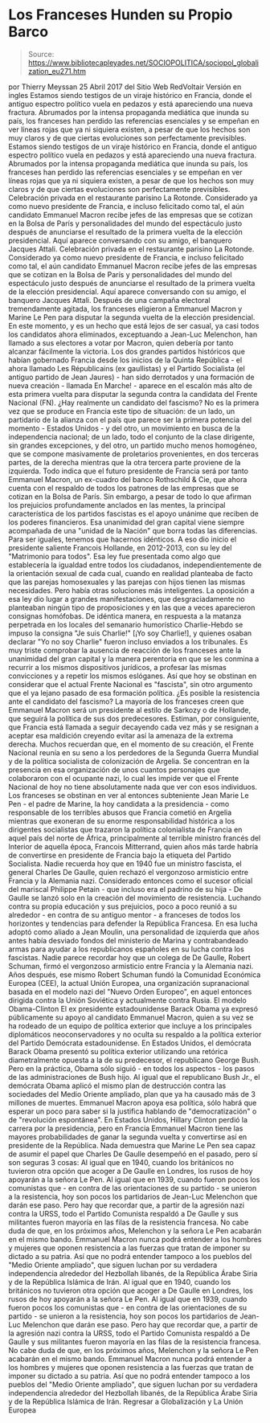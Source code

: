 # Los Franceses Hunden su Propio Barco

> Source: https://www.bibliotecapleyades.net/SOCIOPOLITICA/sociopol_globalization_eu271.htm

por Thierry Meyssan 25 Abril 2017 del Sitio Web RedVoltair
Versión en ingles
Estamos siendo testigos de un viraje histórico en Francia, donde el antiguo espectro político vuela en pedazos y está apareciendo una nueva fractura. Abrumados por la intensa propaganda mediática que inunda su país, los franceses han perdido las referencias esenciales y se empeñan en ver líneas rojas que ya ni siquiera existen, a pesar de que los hechos son muy claros y de que ciertas evoluciones son perfectamente previsibles.
Estamos siendo testigos de un viraje histórico en Francia, donde el antiguo espectro político vuela en pedazos y está apareciendo una nueva fractura.
Abrumados por la intensa propaganda mediática que inunda su país, los franceses han perdido las referencias esenciales y se empeñan en ver líneas rojas que ya ni siquiera existen, a pesar de que los hechos son muy claros y de que ciertas evoluciones son perfectamente previsibles.
Celebración privada en el restaurante parisino La Rotonde. Considerado ya como nuevo presidente de Francia, e incluso felicitado como tal, el aún candidato Emmanuel Macron recibe jefes de las empresas que se cotizan en la Bolsa de París y personalidades del mundo del espectáculo justo después de anunciarse el resultado de la primera vuelta de la elección presidencial. Aquí aparece conversando con su amigo, el banquero Jacques Attali.
Celebración privada en el restaurante parisino La Rotonde.
Considerado ya como nuevo presidente de Francia, e incluso felicitado como tal, el aún candidato Emmanuel Macron recibe jefes de las empresas que se cotizan en la Bolsa de París y personalidades del mundo del espectáculo justo después de anunciarse el resultado de la primera vuelta de la elección presidencial.
Aquí aparece conversando con su amigo, el banquero Jacques Attali.
Después de una campaña electoral tremendamente agitada, los franceses eligieron a Emmanuel Macron y Marine Le Pen para disputar la segunda vuelta de la elección presidencial. En este momento, y es un hecho que está lejos de ser casual, ya casi todos los candidatos ahora eliminados, exceptuando a Jean-Luc Melenchon, han llamado a sus electores a votar por Macron, quien debería por tanto alcanzar fácilmente la victoria. Los dos grandes partidos históricos que habían gobernado Francia desde los inicios de la Quinta República - el ahora llamado Les Républicains (ex gaullistas) y el Partido Socialista (el antiguo partido de Jean Jaures) - han sido derrotados y una formación de nueva creación - llamada En Marche! - aparece en el escalón más alto de esta primera vuelta para disputar la segunda contra la candidata del Frente Nacional (FN).
¿Hay realmente un candidato del fascismo? No es la primera vez que se produce en Francia este tipo de situación: de un lado, un partidario de la alianza con el país que parece ser la primera potencia del momento - Estados Unidos - y del otro, un movimiento en busca de la independencia nacional; de un lado, todo el conjunto de la clase dirigente, sin grandes excepciones, y del otro, un partido mucho menos homogéneo, que se compone masivamente de proletarios provenientes, en dos terceras partes, de la derecha mientras que la otra tercera parte proviene de la izquierda. Todo indica que el futuro presidente de Francia será por tanto Emmanuel Macron, un ex-cuadro del banco Rothschild & Cie, que ahora cuenta con el respaldo de todos los patrones de las empresas que se cotizan en la Bolsa de París. Sin embargo, a pesar de todo lo que afirman los prejuicios profundamente anclados en las mentes, la principal característica de los partidos fascistas es el apoyo unánime que reciben de los poderes financieros. Esa unanimidad del gran capital viene siempre acompañada de una "unidad de la Nación" que borra todas las diferencias. Para ser iguales, tenemos que hacernos idénticos.
A eso dio inicio el presidente saliente Francois Hollande, en 2012-2013, con su ley del "Matrimonio para todos".
Esa ley fue presentada como algo que establecería la igualdad entre todos los ciudadanos, independientemente de la orientación sexual de cada cual, cuando en realidad planteaba de facto que las parejas homosexuales y las parejas con hijos tienen las mismas necesidades. Pero había otras soluciones más inteligentes.
La oposición a esa ley dio lugar a grandes manifestaciones, que desgraciadamente no planteaban ningún tipo de proposiciones y en las que a veces aparecieron consignas homófobas. De idéntica manera, en respuesta a la matanza perpetrada en los locales del semanario humorístico Charlie-Hebdo se impuso la consigna "Je suis Charlie!" [¡Yo soy Charlie!], y quienes osaban declarar "Yo no soy Charlie" fueron incluso enviados a los tribunales. Es muy triste comprobar la ausencia de reacción de los franceses ante la unanimidad del gran capital y la manera perentoria en que se les conmina a recurrir a los mismos dispositivos jurídicos, a profesar las mismas convicciones y a repetir los mismos eslóganes.
Así que hoy se obstinan en considerar que el actual Frente Nacional es "fascista", sin otro argumento que el ya lejano pasado de esa formación política.
¿Es posible la resistencia ante el candidato del fascismo? La mayoría de los franceses creen que Emmanuel Macron será un presidente al estilo de Sarkozy o de Hollande, que seguirá la política de sus dos predecesores.
Estiman, por consiguiente, que Francia está llamada a seguir decayendo cada vez más y se resignan a aceptar esa maldición creyendo evitar así la amenaza de la extrema derecha. Muchos recuerdan que, en el momento de su creación, el Frente Nacional reunía en su seno a los perdedores de la Segunda Guerra Mundial y de la política socialista de colonización de Argelia.
Se concentran en la presencia en esa organización de unos cuantos personajes que colaboraron con el ocupante nazi, lo cual les impide ver que el Frente Nacional de hoy no tiene absolutamente nada que ver con esos individuos. Los franceses se obstinan en ver al entonces subteniente Jean Marie Le Pen - el padre de Marine, la hoy candidata a la presidencia - como responsable de los terribles abusos que Francia cometió en Argelia mientras que exoneran de su enorme responsabilidad histórica a los dirigentes socialistas que trazaron la política colonialista de Francia en aquel país del norte de África, principalmente al terrible ministro francés del Interior de aquella época, Francois Mitterrand, quien años más tarde habría de convertirse en presidente de Francia bajo la etiqueta del Partido Socialista. Nadie recuerda hoy que en 1940 fue un ministro fascista, el general Charles De Gaulle, quien rechazó el vergonzoso armisticio entre Francia y la Alemania nazi.
Considerado entonces como el sucesor oficial del mariscal Philippe Petain - que incluso era el padrino de su hija - De Gaulle se lanzó solo en la creación del movimiento de resistencia. Luchando contra su propia educación y sus prejuicios, poco a poco reunió a su alrededor - en contra de su antiguo mentor - a franceses de todos los horizontes y tendencias para defender la República Francesa.
En esa lucha adoptó como aliado a Jean Moulin, una personalidad de izquierda que años antes había desviado fondos del ministerio de Marina y contrabandeado armas para ayudar a los republicanos españoles en su lucha contra los fascistas. Nadie parece recordar hoy que un colega de De Gaulle, Robert Schuman, firmó el vergonzoso armisticio entre Francia y la Alemania nazi. Años después, ese mismo Robert Schuman fundó la Comunidad Económica Europea (CEE), la actual Unión Europea, una organización supranacional basada en el modelo nazi del "Nuevo Orden Europeo", en aquel entonces dirigida contra la Unión Soviética y actualmente contra Rusia.
El modelo Obama-Clinton El ex presidente estadounidense Barack Obama ya expresó públicamente su apoyo al candidato Emmanuel Macron, quien a su vez se ha rodeado de un equipo de política exterior que incluye a los principales diplomáticos neoconservadores y no oculta su respaldo a la política exterior del Partido Demócrata estadounidense. En Estados Unidos, el demócrata Barack Obama presentó su política exterior utilizando una retórica diametralmente opuesta a la de su predecesor, el republicano George Bush.
Pero en la práctica, Obama sólo siguió - en todos los aspectos - los pasos de las administraciones de Bush hijo.
Al igual que el republicano Bush Jr., el demócrata Obama aplicó el mismo plan de destrucción contra las sociedades del Medio Oriente ampliado, plan que ya ha causado más de 3 millones de muertes.
Emmanuel Macron apoya esa política, sólo habrá que esperar un poco para saber si la justifica hablando de "democratización" o de "revolución espontánea". En Estados Unidos, Hillary Clinton perdió la carrera por la presidencia, pero en Francia Emmanuel Macron tiene las mayores probabilidades de ganar la segunda vuelta y convertirse así en presidente de la República. Nada demuestra que Marine Le Pen sea capaz de asumir el papel que Charles De Gaulle desempeñó en el pasado, pero sí son seguras 3 cosas:
Al igual que en 1940, cuando los británicos no tuvieron otra opción que acoger a De Gaulle en Londres, los rusos de hoy apoyarán a la señora Le Pen. Al igual que en 1939, cuando fueron pocos los comunistas que - en contra de las orientaciones de su partido - se unieron a la resistencia, hoy son pocos los partidarios de Jean-Luc Melenchon que darán ese paso. Pero hay que recordar que, a partir de la agresión nazi contra la URSS, todo el Partido Comunista respaldó a De Gaulle y sus militantes fueron mayoría en las filas de la resistencia francesa. No cabe duda de que, en los próximos años, Melenchon y la señora Le Pen acabarán en el mismo bando. Emmanuel Macron nunca podrá entender a los hombres y mujeres que oponen resistencia a las fuerzas que tratan de imponer su dictado a su patria. Así que no podrá entender tampoco a los pueblos del "Medio Oriente ampliado", que siguen luchan por su verdadera independencia alrededor del Hezbollah libanés, de la República Árabe Siria y de la República Islámica de Irán.
Al igual que en 1940, cuando los británicos no tuvieron otra opción que acoger a De Gaulle en Londres, los rusos de hoy apoyarán a la señora Le Pen.
Al igual que en 1939, cuando fueron pocos los comunistas que - en contra de las orientaciones de su partido - se unieron a la resistencia, hoy son pocos los partidarios de Jean-Luc Melenchon que darán ese paso.
Pero hay que recordar que, a partir de la agresión nazi contra la URSS, todo el Partido Comunista respaldó a De Gaulle y sus militantes fueron mayoría en las filas de la resistencia francesa.
No cabe duda de que, en los próximos años, Melenchon y la señora Le Pen acabarán en el mismo bando.
Emmanuel Macron nunca podrá entender a los hombres y mujeres que oponen resistencia a las fuerzas que tratan de imponer su dictado a su patria.
Así que no podrá entender tampoco a los pueblos del "Medio Oriente ampliado", que siguen luchan por su verdadera independencia alrededor del Hezbollah libanés, de la República Árabe Siria y de la República Islámica de Irán.
Regresar a Globalización y La Unión Europea
